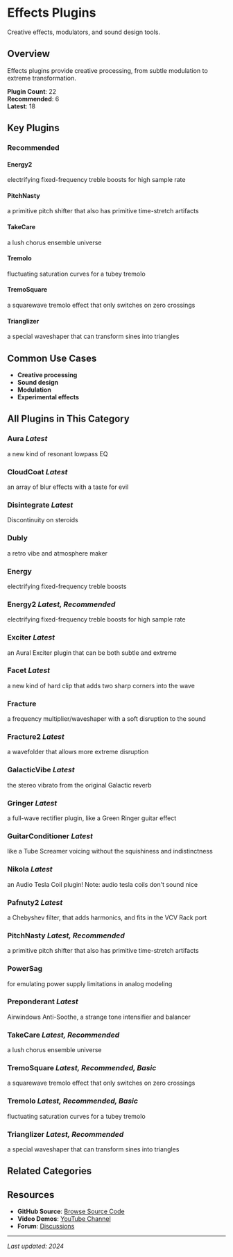 # Effects Plugins

Creative effects, modulators, and sound design tools.

## Overview

Effects plugins provide creative processing, from subtle modulation to extreme transformation.

**Plugin Count**: 22  
**Recommended**: 6  
**Latest**: 18

## Key Plugins

### Recommended

#### Energy2
electrifying fixed-frequency treble boosts for high sample rate

#### PitchNasty
a primitive pitch shifter that also has primitive time-stretch artifacts

#### TakeCare
a lush chorus ensemble universe

#### Tremolo
fluctuating saturation curves for a tubey tremolo

#### TremoSquare
a squarewave tremolo effect that only switches on zero crossings

#### Trianglizer
a special waveshaper that can transform sines into triangles

## Common Use Cases

- **Creative processing**
- **Sound design**
- **Modulation**
- **Experimental effects**


## All Plugins in This Category

### Aura *Latest*
a new kind of resonant lowpass EQ

### CloudCoat *Latest*
an array of blur effects with a taste for evil

### Disintegrate *Latest*
Discontinuity on steroids

### Dubly
a retro vibe and atmosphere maker

### Energy
electrifying fixed-frequency treble boosts

### Energy2 *Latest, Recommended*
electrifying fixed-frequency treble boosts for high sample rate

### Exciter *Latest*
an Aural Exciter plugin that can be both subtle and extreme

### Facet *Latest*
a new kind of hard clip that adds two sharp corners into the wave

### Fracture
a frequency multiplier/waveshaper with a soft disruption to the sound

### Fracture2 *Latest*
a wavefolder that allows more extreme disruption

### GalacticVibe *Latest*
the stereo vibrato from the original Galactic reverb

### Gringer *Latest*
a full-wave rectifier plugin, like a Green Ringer guitar effect

### GuitarConditioner *Latest*
like a Tube Screamer voicing without the squishiness and indistinctness

### Nikola *Latest*
an Audio Tesla Coil plugin! Note: audio tesla coils don't sound nice

### Pafnuty2 *Latest*
a Chebyshev filter, that adds harmonics, and fits in the VCV Rack port

### PitchNasty *Latest, Recommended*
a primitive pitch shifter that also has primitive time-stretch artifacts

### PowerSag
for emulating power supply limitations in analog modeling

### Preponderant *Latest*
Airwindows Anti-Soothe, a strange tone intensifier and balancer

### TakeCare *Latest, Recommended*
a lush chorus ensemble universe

### TremoSquare *Latest, Recommended, Basic*
a squarewave tremolo effect that only switches on zero crossings

### Tremolo *Latest, Recommended, Basic*
fluctuating saturation curves for a tubey tremolo

### Trianglizer *Latest, Recommended*
a special waveshaper that can transform sines into triangles


## Related Categories


## Resources

- **GitHub Source**: [Browse Source Code](https://github.com/airwindows/airwindows/tree/master/plugins/LinuxVST/src/)
- **Video Demos**: [YouTube Channel](https://www.youtube.com/@airwindows)
- **Forum**: [Discussions](https://forum.airwindows.com)

---

*Last updated: 2024*
